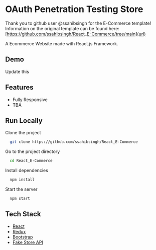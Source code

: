 # OAuth Penetration Testing Store

Thank you to github user @ssahibsingh for the E-Commerce template!
Information on the original template can be found here: [https://github.com/ssahibsingh/React_E-Commerce/tree/main](url) 

A Ecommerce Website made with React.js Framework.


## Demo

Update this

## Features

- Fully Responsive
- TBA


## Run Locally

Clone the project

```bash
  git clone https://github.com/ssahibsingh/React_E-Commerce
```

Go to the project directory

```bash
  cd React_E-Commerce
```

Install dependencies

```bash
  npm install
```

Start the server

```bash
  npm start
```



## Tech Stack

* [React](https://reactjs.org/)
* [Redux](https://redux.js.org/)
* [Bootstrap](https://getbootstrap.com/)
* [Fake Store API](https://fakestoreapi.com/)



